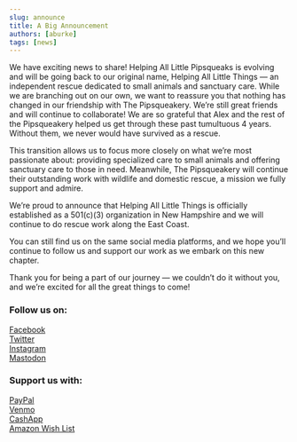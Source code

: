 ```yaml
---
slug: announce
title: A Big Announcement
authors: [aburke]
tags: [news]
---
```


We have exciting news to share! Helping All Little Pipsqueaks is evolving and will be going back to our original name, Helping All Little Things — an independent rescue dedicated to small animals and sanctuary care. While we are branching out on our own, we want to reassure you that nothing has changed in our friendship with The Pipsqueakery. We’re still great friends and will continue to collaborate! We are so grateful that Alex and the rest of the Pipsqueakery helped us get through these past tumultuous 4 years. Without them, we never would have survived as a rescue.

<!-- truncate -->

This transition allows us to focus more closely on what we’re most passionate about: providing specialized care to small animals and offering sanctuary care to those in need. Meanwhile, The Pipsqueakery will continue their outstanding work with wildlife and domestic rescue, a mission we fully support and admire.

We’re proud to announce that Helping All Little Things is officially established as a 501(c)(3) organization in New Hampshire and we will continue to do rescue work along the East Coast.

You can still find us on the same social media platforms, and we hope you’ll continue to follow us and support our work as we embark on this new chapter.

Thank you for being a part of our journey — we couldn’t do it without you, and we’re excited for all the great things to come!

### Follow us on:

[Facebook](https://www.facebook.com/HALPRescue/)    
[Twitter](https://twitter.com/halfrescue)    
[Instagram](https://www.instagram.com/halfrescue/)    
[Mastodon](https://mstdn.social/@haltrescue)    


### Support us with:

[PayPal](https://www.paypal.com/ncp/payment/8SJFNZQVMQ452)    
[Venmo](https://account.venmo.com/u/haltrescue)    
[CashApp](https://cash.app/$Haltrescue)    
[Amazon Wish List](https://bit.ly/halt-piggies)    

